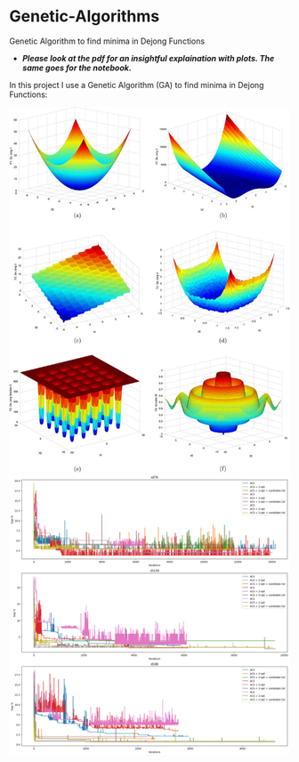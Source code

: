 # Genetic-Algorithms
 Genetic Algorithm to find minima in Dejong Functions

 * ***Please look at the pdf for an insightful explaination with plots. The same goes for the notebook.***

 In this project I use a Genetic Algorithm (GA) to find minima in Dejong Functions:

 ![alt text](./DeJong.png)
 ![alt text](./output.png)